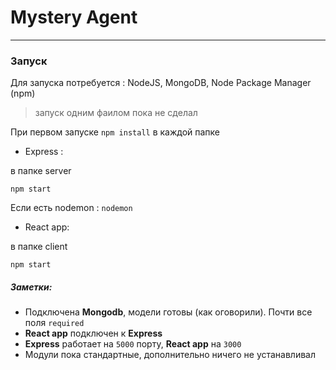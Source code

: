 # Mystery Agent

***
### Запуск

Для запуска потребуется : NodeJS, MongoDB, Node Package Manager (npm) 

> запуск одним фаилом пока не сделал

При первом запуске ```npm install``` в каждой папке

* Express :

в папке server
```$xslt
npm start 
```
Если есть nodemon : ```nodemon```


* React app:

в папке client

```$xslt
npm start
```

##### Заметки:

- Подключена **Mongodb**, модели готовы (как оговорили). Почти все поля ```required```
- **React app** подключен к **Express**
- **Express** работает на ```5000``` порту, **React app** на ```3000```
- Модули пока стандартные, дополнительно ничего не устанавливал

